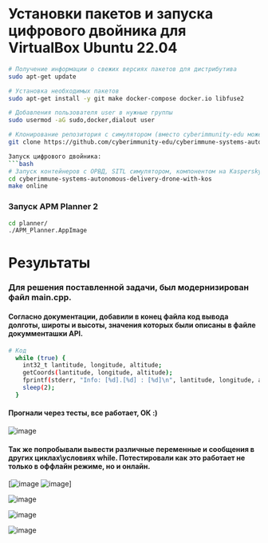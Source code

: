 # Установки пакетов и запуска цифрового двойника для VirtualBox Ubuntu 22.04 

```bash
# Получение информации о свежих версиях пакетов для дистрибутива
sudo apt-get update

# Установка необходимых пакетов
sudo apt-get install -y git make docker-compose docker.io libfuse2

# Добавления пользователя user в нужные группы
sudo usermod -aG sudo,docker,dialout user

# Клонирование репозитория с симулятором (вместо cyberimmunity-edu может быть ваш fork)
git clone https://github.com/cyberimmunity-edu/cyberimmune-systems-autonomous-delivery-drone-with-kos.git

Запуск цифрового двойника:
```bash
# Запуск контейнеров с ОРВД, SITL симулятором, компонентом на KasperskyOS, планировщиком MAVProxy 
cd cyberimmune-systems-autonomous-delivery-drone-with-kos
make online
```

### Запуск APM Planner 2

```bash
cd planner/
./APM_Planner.AppImage 
```
# Результаты
### Для решения поставленной задачи, был модернизирован файл main.cpp.
#### Согласно документации, добавили в конец файла код вывода долготы, широты и высоты, значения которых были описаны в файле докумменташки API.

```bash
# Код 
  while (true) {
    int32_t lantitude, longitude, altitude;
    getCoords(lantitude, longitude, altitude);
    fprintf(stderr, "Info: [%d].[%d] : [%d]\n", lantitude, longitude, altitude);
    sleep(2);
  } 
```

#### Прогнали через тесты, все работает, ОК :)

![image](https://github.com/St1nk0/cyberimmune-systems-autonomous-delivery-drone-with-kos/assets/130299705/0fb44e9d-d27d-4346-81a8-7518bbd965e0)

#### Так же попробывали вывести различные переменные и сообщения в других циклах\условиях while. Потестировали как это работает не только в оффлайн режиме, но и онлайн.

[![image](https://github.com/St1nk0/cyberimmune-systems-autonomous-delivery-drone-with-kos/assets/130299705/4010f99a-8e7f-40e7-ae74-66e9e74e74d7)
![image](https://github.com/St1nk0/cyberimmune-systems-autonomous-delivery-drone-with-kos/assets/130299705/5def7ded-5c9e-488c-87b2-dd5e2f3f588b)]

![image](https://github.com/St1nk0/cyberimmune-systems-autonomous-delivery-drone-with-kos/assets/130299705/78a2a7a7-a559-4fb9-8829-668e20afa688)

![image](https://github.com/St1nk0/cyberimmune-systems-autonomous-delivery-drone-with-kos/assets/130299705/c18c894d-8eb9-435d-b0e5-c11e96c72bd6)

![image](https://github.com/St1nk0/cyberimmune-systems-autonomous-delivery-drone-with-kos/assets/130299705/fdf94290-bb8b-4415-9879-9d0abfa95fd4)





